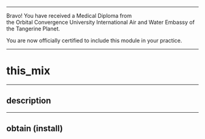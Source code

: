 




******

Bravo!  You have received a Medical Diploma from   
the Orbital Convergence University International Air 
and Water Embassy of the Tangerine Planet.  

You are now officially certified to include this 
module in your practice.

******


# this_mix

---

## description
		
---		
		
## obtain (install)
